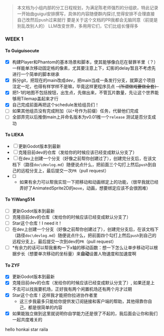 > 本文档为小组内部的分工日程规划，为满足陈老师强烈的分组欲，特此记录
> 一开始由guigui安排撰写，具体的内容随便群内探讨,觉得安排不合理直接自己改然后push过来就行
> 要是关于这个文档的PR我都会无脑同意（前提是别乱改别人的）
> LLM改变世界，多用用它们，它们比组长懂得多

### WEEK 1

#### To Guiguisocute
- [x] 构建Player和Phantom的基本场景和脚本，使其能够像白厄在替罪羊里（？）一样能单次移动固定格的像素，尤其要注意上下，幻影的delay暂且不考虑先进行一个简单的脚本继承
- [x] 拆分git，把现在的main改成dev，把main当成一条发行分支，就算这个项目注定一坨，也得有样学样不是嘛，毕竟这样更程序员点 ~~（所谓做戏要做全套）~~
- [x] 把1-1的地图不包括按钮，出生点，先做出来，不管瓦片数量，先让这个世界能够用Tilemap盖起来才行
- [x] 自己完成前面再把这个schedule发给组员们！
- [ ] 如果其他组员没有完成附加（以`*`号作为前缀）任务，代替他们完成
- [ ] 全部弄完以后推倒main上并命名版本为v0.01推一个`release`
测试是否分支成功
  
#### To LIEKA
- [ ] 更新Godot版本到最新
- [ ] 克隆目前dev的仓库（发给你的时候应该已经变成默认分支了）
- [ ] 在dev上创建一个分支（好像之前帮你创建过了），创建完分支后，在该文档下（路径`doc\devlog.md`）随便说点什么，把前面三个勾打上然后`push`到自己的远程分支上，最后提交一次`PR`（pull request）
- [ ] * 如果有余力可以帮我实现一下把移动和动画绑定上的功能，（很早我就已经弄好了AnimatedSprite2D的`move`，动画，想要绑定应该不会很困难）

#### To YiWang514
- [ ] 更新Godot版本到最新
- [ ] 克隆目前dev的仓库（发给你的时候应该已经变成默认分支了）
- [ ] Star这个仓库！I need it！
- [ ] 在dev上创建一个分支（好像之前帮你创建过了），创建完分支后，在该文档下（路径`doc\devlog.md`）随便说点什么，把前面四个勾打上然后`push`到自己的远程分支上，最后提交一次到dev的`PR`（pull request）
- [ ] *有余力的话可以帮我重构一下x轴的移动函数：想一下怎么让单步移动可以根据步长（想要单次移动的坐标量）来**自动**设置人物速度和加速度啊

#### To ZYF
- [x] 更新Godot版本到最新
- [x] 克隆目前dev的仓库（发给你的时候应该已经变成默认分支了）, 如果还是上不去可以找我要机场，正好我有两个闲置机场还有两个月才过期
- [x] Star这个仓库！这样我才能把你拉进协作者里
    - 这三步我最多只能给你提供发订阅链接和客户端的帮助，其他得靠你自己，都是很简单的内容
- [x] 如果能独立做到这里就说明你自学能力还是很了不起的，我后面会让你和我们一起共度难关的

hello honkai star raila

